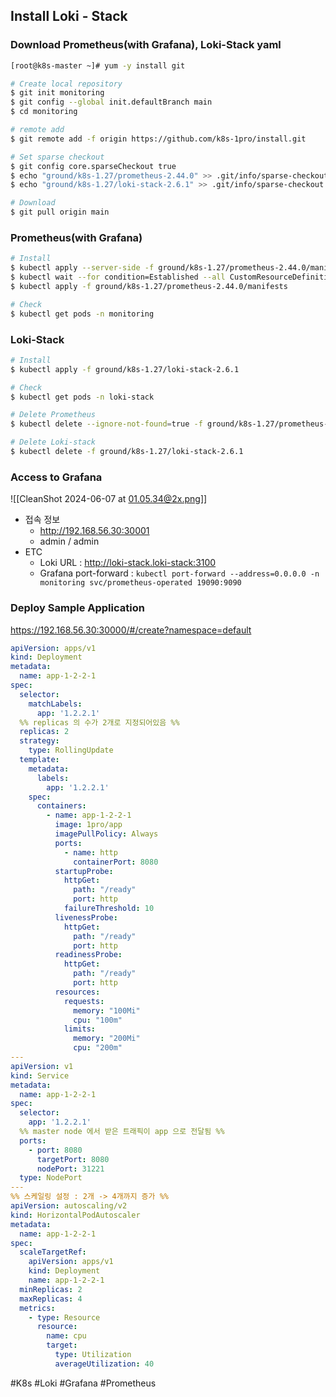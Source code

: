 ## Install Loki - Stack 

### Download **Prometheus**(with Grafana)**, Loki-Stack yaml**
```bash
[root@k8s-master ~]# yum -y install git

# Create local repository
$ git init monitoring
$ git config --global init.defaultBranch main
$ cd monitoring

# remote add
$ git remote add -f origin https://github.com/k8s-1pro/install.git

# Set sparse checkout
$ git config core.sparseCheckout true
$ echo "ground/k8s-1.27/prometheus-2.44.0" >> .git/info/sparse-checkout
$ echo "ground/k8s-1.27/loki-stack-2.6.1" >> .git/info/sparse-checkout

# Download 
$ git pull origin main
```

### **Prometheus**(with Grafana) 
```bash
# Install
$ kubectl apply --server-side -f ground/k8s-1.27/prometheus-2.44.0/manifests/setup
$ kubectl wait --for condition=Established --all CustomResourceDefinition --namespace=monitoring
$ kubectl apply -f ground/k8s-1.27/prometheus-2.44.0/manifests

# Check
$ kubectl get pods -n monitoring
```

### **Loki-Stack**
```bash
# Install
$ kubectl apply -f ground/k8s-1.27/loki-stack-2.6.1

# Check
$ kubectl get pods -n loki-stack

# Delete Prometheus
$ kubectl delete --ignore-not-found=true -f ground/k8s-1.27/prometheus-2.44.0/manifests -f ground/k8s-1.27/prometheus-2.44.0/manifests/setup

# Delete Loki-stack
$ kubectl delete -f ground/k8s-1.27/loki-stack-2.6.1
```

### Access to Grafana
![[CleanShot 2024-06-07 at 01.05.34@2x.png]]
* 접속 정보
	* http://192.168.56.30:30001
	* admin / admin
* ETC
	* Loki URL : http://loki-stack.loki-stack:3100
	* Grafana port-forward : `kubectl port-forward --address=0.0.0.0 -n monitoring svc/prometheus-operated 19090:9090`

### Deploy Sample Application
https://192.168.56.30:30000/#/create?namespace=default

```yaml
apiVersion: apps/v1
kind: Deployment
metadata:
  name: app-1-2-2-1
spec:
  selector:
    matchLabels:
      app: '1.2.2.1'
  %% replicas 의 수가 2개로 지정되어있음 %%
  replicas: 2
  strategy:
    type: RollingUpdate
  template:
    metadata:
      labels:
        app: '1.2.2.1'
    spec:
      containers:
        - name: app-1-2-2-1
          image: 1pro/app
          imagePullPolicy: Always
          ports:
            - name: http
              containerPort: 8080
          startupProbe:
            httpGet:
              path: "/ready"
              port: http
            failureThreshold: 10
          livenessProbe:
            httpGet:
              path: "/ready"
              port: http
          readinessProbe:
            httpGet:
              path: "/ready"
              port: http
          resources:
            requests:
              memory: "100Mi"
              cpu: "100m"
            limits:
              memory: "200Mi"
              cpu: "200m"
---
apiVersion: v1
kind: Service
metadata:
  name: app-1-2-2-1
spec:
  selector:
    app: '1.2.2.1'
  %% master node 에서 받은 트래픽이 app 으로 전달됨 %%
  ports:
    - port: 8080
      targetPort: 8080
      nodePort: 31221
  type: NodePort
---
%% 스케일링 설정 : 2개 -> 4개까지 증가 %%
apiVersion: autoscaling/v2
kind: HorizontalPodAutoscaler
metadata:
  name: app-1-2-2-1
spec:
  scaleTargetRef:
    apiVersion: apps/v1
    kind: Deployment
    name: app-1-2-2-1
  minReplicas: 2
  maxReplicas: 4
  metrics:
    - type: Resource
      resource:
        name: cpu
        target:
          type: Utilization
          averageUtilization: 40
```

#K8s #Loki #Grafana #Prometheus